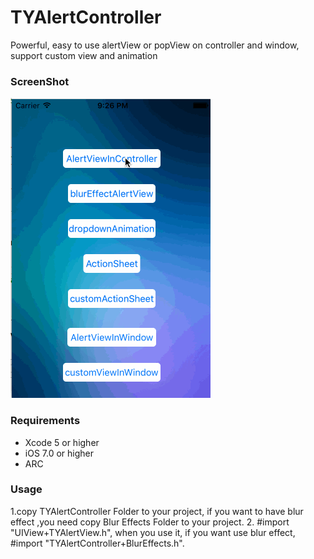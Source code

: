 # TYAlertController
Powerful, easy to use alertView or popView on controller and window, support custom view and animation

### ScreenShot
![image](https://github.com/12207480/TYAlertController/blob/master/screenshot/TYAlertControllerDemo.gif)

### Requirements
* Xcode 5 or higher
* iOS 7.0 or higher
* ARC

### Usage
1.copy TYAlertController Folder to your project, if you want to have blur effect ,you need copy Blur Effects Folder to your project.
2. #import "UIView+TYAlertView.h", when you use it, if you want use blur effect, #import "TYAlertController+BlurEffects.h".

